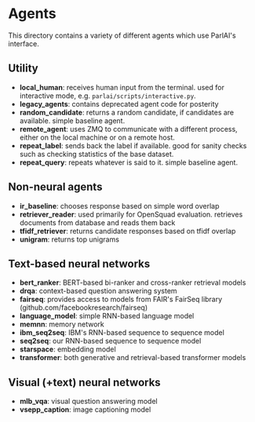 # Agents

This directory contains a variety of different agents which use ParlAI's interface.

## Utility

- **local_human**: receives human input from the terminal. used for interactive mode, e.g. `parlai/scripts/interactive.py`.
- **legacy_agents**: contains deprecated agent code for posterity
- **random_candidate**: returns a random candidate, if candidates are available. simple baseline agent.
- **remote_agent**: uses ZMQ to communicate with a different process, either on the local machine or on a remote host.
- **repeat_label**: sends back the label if available. good for sanity checks such as checking statistics of the base dataset.
- **repeat_query**: repeats whatever is said to it. simple baseline agent.

## Non-neural agents

- **ir_baseline**: chooses response based on simple word overlap
- **retriever_reader**: used primarily for OpenSquad evaluation. retrieves documents from database and reads them back
- **tfidf_retriever**: returns candidate responses based on tfidf overlap
- **unigram**: returns top unigrams

## Text-based neural networks

- **bert_ranker**: BERT-based bi-ranker and cross-ranker retrieval models
- **drqa**: context-based question answering system
- **fairseq**: provides access to models from FAIR's FairSeq library (github.com/facebookresearch/fairseq)
- **language_model**: simple RNN-based language model
- **memnn**: memory network
- **ibm_seq2seq**: IBM's RNN-based sequence to sequence model
- **seq2seq**: our RNN-based sequence to sequence model
- **starspace**: embedding model
- **transformer**: both generative and retrieval-based transformer models

## Visual (+text) neural networks

- **mlb_vqa**: visual question answering model
- **vsepp_caption**: image captioning model
